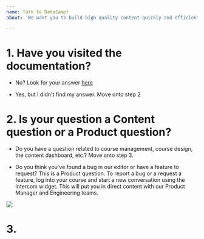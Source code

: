 ```yaml
---
name: Talk to DataCamp!
about: 'We want you to build high quality content quickly and efficiently. '

---
```


# 1. Have you visited the documentation?

- No? Look for your answer [here](https://instructor-support.datacamp.com/)

- Yes, but I didn't find my answer. Move onto step 2

# 2. Is your question a Content question or a Product question?

- Do you have a question related to course management, course design, the content dashboard, etc.? Move onto step 3.

- Do you think you've found a bug in our editor or have a feature to request? This is a Product question. To report a bug or a request a feature, log into your course and start a new conversation using the Intercom widget. This will put you in direct content with our Product Manager and Engineering teams.

![](http://assets.datacamp.com/production/repositories/3081/datasets/eb67d5e28617762f1b97fd0c9605c4ce274fa6b4/Intercom%20widget%20-%20open.png)

# 3.
